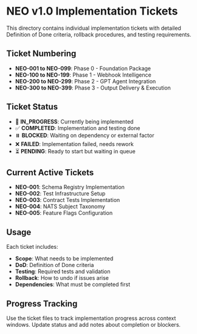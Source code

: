 # NEO v1.0 Implementation Tickets

This directory contains individual implementation tickets with detailed Definition of Done criteria, rollback procedures, and testing requirements.

## Ticket Numbering

- **NEO-001 to NEO-099**: Phase 0 - Foundation Package
- **NEO-100 to NEO-199**: Phase 1 - Webhook Intelligence
- **NEO-200 to NEO-299**: Phase 2 - GPT Agent Integration
- **NEO-300 to NEO-399**: Phase 3 - Output Delivery & Execution

## Ticket Status

- 🔄 **IN_PROGRESS**: Currently being implemented
- ✅ **COMPLETED**: Implementation and testing done
- ⏸️ **BLOCKED**: Waiting on dependency or external factor
- ❌ **FAILED**: Implementation failed, needs rework
- ⏳ **PENDING**: Ready to start but waiting in queue

## Current Active Tickets

- **NEO-001**: Schema Registry Implementation
- **NEO-002**: Test Infrastructure Setup
- **NEO-003**: Contract Tests Implementation
- **NEO-004**: NATS Subject Taxonomy
- **NEO-005**: Feature Flags Configuration

## Usage

Each ticket includes:
- **Scope**: What needs to be implemented
- **DoD**: Definition of Done criteria
- **Testing**: Required tests and validation
- **Rollback**: How to undo if issues arise
- **Dependencies**: What must be completed first

## Progress Tracking

Use the ticket files to track implementation progress across context windows. Update status and add notes about completion or blockers.